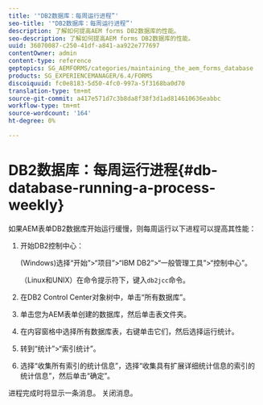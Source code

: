 ```yaml
---
title: '"DB2数据库：每周运行进程”'
seo-title: '"DB2数据库：每周运行进程”'
description: 了解如何提高AEM forms DB2数据库的性能。
seo-description: 了解如何提高AEM forms DB2数据库的性能。
uuid: 36070087-c250-41df-a841-aa922e777697
contentOwner: admin
content-type: reference
geptopics: SG_AEMFORMS/categories/maintaining_the_aem_forms_database
products: SG_EXPERIENCEMANAGER/6.4/FORMS
discoiquuid: fc0e8183-5d50-4fc0-997a-5f3168ba0d70
translation-type: tm+mt
source-git-commit: a417e571d7c3b8da8f38f3d1ad814610636eabbc
workflow-type: tm+mt
source-wordcount: '164'
ht-degree: 0%

---
```



# DB2数据库：每周运行进程{#db-database-running-a-process-weekly}

如果AEM表单DB2数据库开始运行缓慢，则每周运行以下进程可以提高其性能：

1. 开始DB2控制中心：

   (Windows)选择“开始”>“项目”>“IBM DB2”>“一般管理工具”>“控制中心”。

   （Linux和UNIX）在命令提示符下，键入`db2jcc`命令。

1. 在DB2 Control Center对象树中，单击“所有数据库”。
1. 单击您为AEM表单创建的数据库，然后单击表文件夹。
1. 在内容窗格中选择所有数据库表，右键单击它们，然后选择运行统计。
1. 转到“统计”>“索引统计”。
1. 选择“收集所有索引的统计信息”，选择“收集具有扩展详细统计信息的索引的统计信息”，然后单击“确定”。

进程完成时将显示一条消息。 关闭消息。
